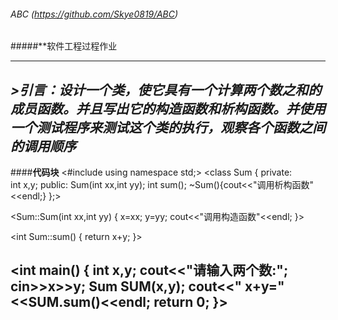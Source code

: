 ###### ABC (https://github.com/Skye0819/ABC)
#####**软件工程过程作业
********************************************************************************************
***>引言：设计一个类，使它具有一个计算两个数之和的成员函数。并且写出它的构造函数和析构函数。并使用一个测试程序来测试这个类的执行，观察各个函数之间的调用顺序***
---------------------------------------------------------------------------------------------
####**代码块**
<#include<iostream>
using namespace std;>
<class Sum
 {
  private:                                  
    int x,y;
  public:
    Sum(int xx,int yy);
    int sum();
    ~Sum(){cout<<"调用析构函数"<<endl;}
 };>

 <Sum::Sum(int xx,int yy)
 {
    x=xx;
    y=yy;
    cout<<"调用构造函数"<<endl;
 }>

 <int Sum::sum()
 {
     return x+y;
 }>

 <int main()
 {
     int x,y;
     cout<<"请输入两个数:";
     cin>>x>>y;
     Sum SUM(x,y);
     cout<<"   x+y="<<SUM.sum()<<endl;
     return 0;
 }>
 ----------------------------------------------------------------------------
 
 
